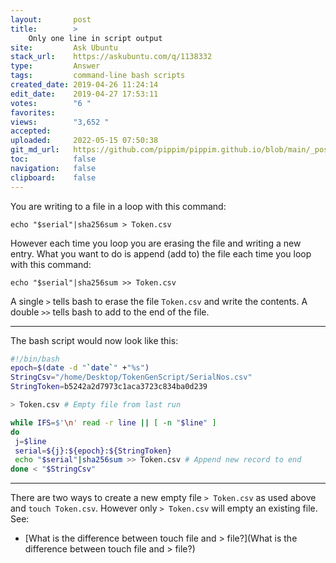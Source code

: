 ```yaml
---
layout:       post
title:        >
    Only one line in script output
site:         Ask Ubuntu
stack_url:    https://askubuntu.com/q/1138332
type:         Answer
tags:         command-line bash scripts
created_date: 2019-04-26 11:24:14
edit_date:    2019-04-27 17:53:11
votes:        "6 "
favorites:    
views:        "3,652 "
accepted:     
uploaded:     2022-05-15 07:50:38
git_md_url:   https://github.com/pippim/pippim.github.io/blob/main/_posts/2019/2019-04-26-Only-one-line-in-script-output.md
toc:          false
navigation:   false
clipboard:    false
---
```


You are writing to a file in a loop with this command:

``` 
echo "$serial"|sha256sum > Token.csv
```

However each time you loop you are erasing the file and writing a new entry. What you want to do is append (add to) the file each time you loop with this command:

``` 
echo "$serial"|sha256sum >> Token.csv
```

A single `>` tells bash to erase the file `Token.csv` and write the contents. A double `>>` tells bash to add to the end of the file.


----------

The bash script would now look like this:

``` bash
#!/bin/bash
epoch=$(date -d "`date`" +"%s")
StringCsv="/home/Desktop/TokenGenScript/SerialNos.csv"
StringToken=b5242a2d7973c1aca3723c834ba0d239

> Token.csv # Empty file from last run

while IFS=$'\n' read -r line || [ -n "$line" ]
do
 j=$line
 serial=${j}:${epoch}:${StringToken}
 echo "$serial"|sha256sum >> Token.csv # Append new record to end
done < "$StringCsv"
```


----------


There are two ways to create a new empty file `> Token.csv` as used above and `touch Token.csv`. However only `> Token.csv` will empty an existing file. See:

- [What is the difference between touch file and &gt; file?](What is the difference between touch file and &gt; file?)
